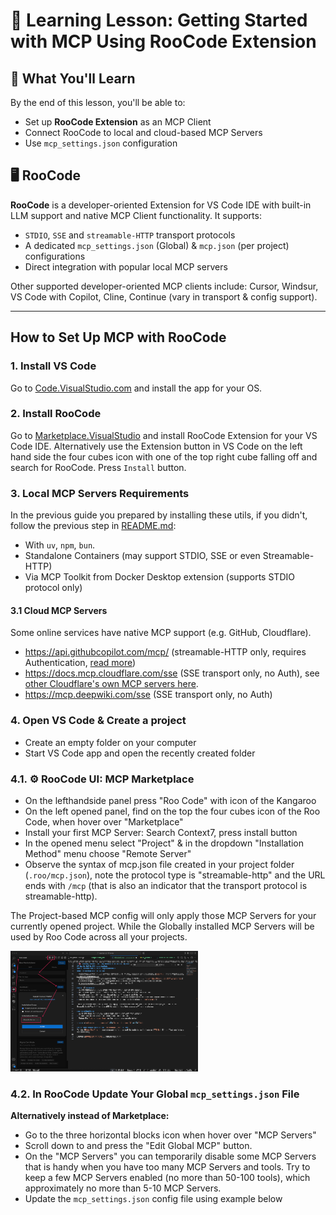 # 🧠 Learning Lesson: Getting Started with MCP Using RooCode Extension

## 🚀 What You'll Learn

By the end of this lesson, you'll be able to:

- Set up **RooCode Extension** as an MCP Client
- Connect RooCode to local and cloud-based MCP Servers
- Use `mcp_settings.json` configuration

## 🖥️ RooCode

**RooCode** is a developer-oriented Extension for VS Code IDE with built-in LLM support and native MCP Client functionality. It supports:

- `STDIO`, `SSE` and `streamable-HTTP` transport protocols
- A dedicated `mcp_settings.json` (Global) & `mcp.json` (per project) configurations
- Direct integration with popular local MCP servers

Other supported developer-oriented MCP clients include: Cursor, Windsur, VS Code with Copilot, Cline, Continue (vary in transport & config support).

---

## How to Set Up MCP with RooCode

### 1. **Install VS Code**
Go to [Code.VisualStudio.com](https://code.visualstudio.com/Download) and install the app for your OS.

### 2. **Install RooCode**
Go to [Marketplace.VisualStudio](https://marketplace.visualstudio.com/items?itemName=RooVeterinaryInc.roo-cline) and install RooCode Extension for your VS Code IDE. Alternatively use the Extension button in VS Code on the left hand side the four cubes icon with one of the top right cube falling off and search for RooCode. Press `Install` button.

### 3. **Local MCP Servers Requirements**
In the previous guide you prepared by installing these utils, if you didn't, follow the previous step in [README.md](../README.md):
- With `uv`, `npm`, `bun`.
- Standalone Containers (may support STDIO, SSE or even Streamable-HTTP)
- Via MCP Toolkit from Docker Desktop extension (supports STDIO protocol only)

#### 3.1 **Cloud MCP Servers**
Some online services have native MCP support (e.g. GitHub, Cloudflare).
- https://api.githubcopilot.com/mcp/ (streamable-HTTP only, requires Authentication, [read more](https://github.com/github/github-mcp-server))
- https://docs.mcp.cloudflare.com/sse (SSE transport only, no Auth), see [other Cloudflare's own MCP servers here](https://developers.cloudflare.com/agents/model-context-protocol/mcp-servers-for-cloudflare/).
- https://mcp.deepwiki.com/sse (SSE transport only, no Auth)

### 4. Open VS Code & Create a project
- Create an empty folder on your computer
- Start VS Code app and open the recently created folder

### 4.1. ⚙️ RooCode UI: MCP Marketplace
- On the lefthandside panel press "Roo Code" with icon of the Kangaroo
- On the left opened panel, find on the top the four cubes icon of the Roo Code, when hover over "Marketplace"
- Install your first MCP Server: Search Context7, press install button
- In the opened menu select "Project" & in the dropdown "Installation Method" menu choose "Remote Server"
- Observe the syntax of mcp.json file created in your project folder (`.roo/mcp.json`), note the protocol type is "streamable-http" and the URL ends with `/mcp` (that is also an indicator that the transport protocol is streamable-http).

The Project-based MCP config will only apply those MCP Servers for your currently opened project. While the Globally installed MCP Servers will be used by Roo Code across all your projects.

<img src="./1_roocode_marketplace.png" alt="RooCode Marketplace UI" width="300">

### 4.2. **In RooCode Update Your Global `mcp_settings.json` File**

**Alternatively instead of Marketplace:**
- Go to the three horizontal blocks icon when hover over "MCP Servers"
- Scroll down to and press the "Edit Global MCP" button.
- On the "MCP Servers" you can temporarily disable some MCP Servers that is handy when you have too many MCP Servers and tools. Try to keep a few MCP Servers enabled (no more than 50-100 tools), which approximately no more than 5-10 MCP Servers. 
- Update the `mcp_settings.json` config file using example below

